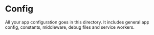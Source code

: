 # Config

All your app configuration goes in this directory. It includes general app config, constants, middleware, debug files and service workers.
